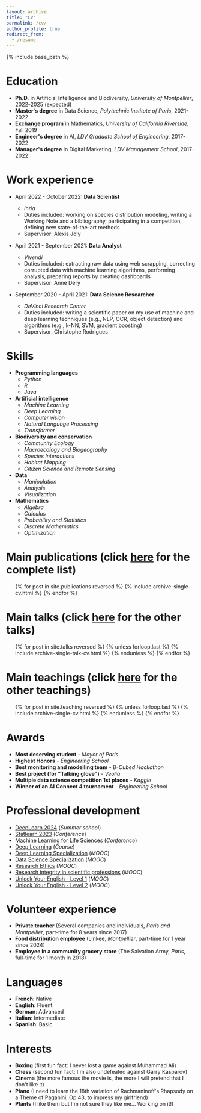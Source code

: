 ```yaml
---
layout: archive
title: "CV"
permalink: /cv/
author_profile: true
redirect_from:
  - /resume
---
```


{% include base_path %}

Education
======
* **Ph.D.** in Artificial Intelligence and Biodiversity, *University of Montpellier*, 2022-2025 (expected)
* **Master's degree** in Data Science, *Polytechnic Institute of Paris*, 2021-2022
* **Exchange program** in Mathematics, *University of California Riverside*, Fall 2019
* **Engineer's degree** in AI, *LDV Graduate School of Engineering*, 2017-2022
* **Manager's degree** in Digital Marketing, *LDV Management School*, 2017-2022

Work experience
======
* April 2022 - October 2022: **Data Scientist**
  * *Inria*
  * Duties included: working on species distribution modeling, writing a Working Note and a bibliography, participating in a competition, defining new state-of-the-art methods
  * Supervisor: Alexis Joly

* April 2021 - September 2021: **Data Analyst**
  * *Vivendi*
  * Duties included: extracting raw data using web scrapping, correcting corrupted data with machine learning algorithms, performing analysis, preparing reports by creating dashboards
  * Supervisor: Anne Dery

* September 2020 - April 2021: **Data Science Researcher**
  * *DeVinci Research Center*
  * Duties included: writing a scientific paper on my use of machine and deep learning techniques (e.g., NLP, OCR, object detection) and algorithms (e.g., k-NN, SVM, gradient boosting)
  * Supervisor: Christophe Rodrigues
  
Skills
======
* **Programming languages**
  * *Python*
  * *R*
  * *Java*
* **Artificial intelligence**
  * *Machine Learning*
  * *Deep Learning*
  * *Computer vision*
  * *Natural Language Processing*
  * *Transformer*
* **Biodiversity and conservation**
  * *Community Ecology*
  * *Macroecology and Biogeography*
  * *Species Interactions*
  * *Habitat Mapping*
  * *Citizen Science and Remote Sensing*
* **Data**
  * *Manipulation*
  * *Analysis*
  * *Visualization*
* **Mathematics**
  * *Algebra*
  * *Calculus*
  * *Probability and Statistics*
  * *Discrete Mathematics*
  * *Optimization*

Main publications (click [here](https://scholar.google.com/citations?user=rJFLqvQAAAAJ) for the complete list)
======
  <ul>{% for post in site.publications reversed %}
    {% include archive-single-cv.html %}
  {% endfor %}</ul>
  
Main talks (click [here](https://cesar-leblanc.github.io/talks/0000-other-talks) for the other talks)
======
  <ul>{% for post in site.talks reversed %}
    {% unless forloop.last %}
      {% include archive-single-talk-cv.html %}
    {% endunless %}
  {% endfor %}</ul>
  
Main teachings (click [here](https://cesar-leblanc.github.io/teachings/0000-other-teachings) for the other teachings)
======
  <ul>{% for post in site.teaching reversed %}
    {% unless forloop.last %}
      {% include archive-single-cv.html %}
    {% endunless %}
  {% endfor %}</ul>
  
Awards
======
* **Most deserving student** - *Mayor of Paris*
* **Highest Honors** - *Engineering School*
* **Best monitoring and modelling team** - *B-Cubed Hackathon*
* **Best project (for "Talking glove")** - *Veolia*
* **Multiple data science competition 1st places** - *Kaggle*
* **Winner of an AI Connect 4 tournament** - *Engineering School*

Professional development
======
* [DeepLearn 2024](https://deeplearn.irdta.eu/2024/) (*Summer school*)
* [Statlearn 2023](https://statlearn.sciencesconf.org/) (*Conference*)
* [Machine Learning for Life Sciences](https://ml4lifesciences.sciencesconf.org/) (*Conference*)
* [Deep Learning](https://fleuret.org/dlc/) (*Course*)
* [Deep Learning Specialization](https://deeplearning.ai/courses/deep-learning-specialization/) (*MOOC*)
* [Data Science Specialization](https://ep.jhu.edu/programs/data-science/) (*MOOC*)
* [Research Ethics](https://www.fun-mooc.fr/fr/cours/ethique-de-la-recherche/) (*MOOC*)
* [Research integrity in scientific professions](https://www.fun-mooc.fr/fr/cours/integrite-scientifique-dans-les-metiers-de-la-recherche/) (*MOOC*)
* [Unlock Your English - Level 1](https://www.fun-mooc.fr/fr/cours/unlock-your-english/) (*MOOC*)
* [Unlock Your English - Level 2](https://www.fun-mooc.fr/fr/cours/unlock-your-english-2/) (*MOOC*)

Volunteer experience
======
* **Private teacher** (Several companies and individuals, *Paris and Montpellier*, part-time for 8 years since 2017)
* **Food distribution employee** (Linkee, *Montpellier*, part-time for 1 year since 2024)
* **Employee in a community grocery store** (The Salvation Army, *Paris*, full-time for 1 month in 2018)

Languages
======
* **French**: Native
* **English**: Fluent
* **German**: Advanced
* **Italian**: Intermediate
* **Spanish**: Basic

Interests
======
* **Boxing** (first fun fact: I never lost a game against Muhammad Ali)
* **Chess** (second fun fact: I'm also undefeated against Garry Kasparov)
* **Cinema** (the more famous the movie is, the more I will pretend that I don't like it)
* **Piano** (I need to learn the 18th variation of Rachmaninoff's Rhapsody on a Theme of Paganini, Op.43, to impress my girlfriend)
* **Plants** (I like them but I'm not sure they like me... Working on it!)